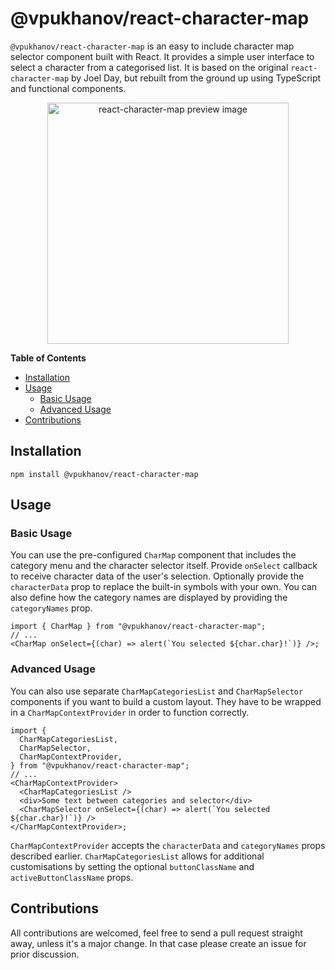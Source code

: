 # @vpukhanov/react-character-map

`@vpukhanov/react-character-map` is an easy to include character map selector component built with React. It provides a simple user interface to select a character from a categorised list. It is based on the original `react-character-map` by Joel Day, but rebuilt from the ground up using TypeScript
and functional components.

<p align="center">
  <a href="https://i.imgur.com/nmtkZ73.png">
    <img src="https://i.imgur.com/nmtkZ73.png" width="386" alt="react-character-map preview image" />
  </a>
</p>

<!-- START doctoc generated TOC please keep comment here to allow auto update -->
<!-- DON'T EDIT THIS SECTION, INSTEAD RE-RUN doctoc TO UPDATE -->
**Table of Contents**

- [Installation](#installation)
- [Usage](#usage)
  - [Basic Usage](#basic-usage)
  - [Advanced Usage](#advanced-usage)
- [Contributions](#contributions)

<!-- END doctoc generated TOC please keep comment here to allow auto update -->

## Installation

```
npm install @vpukhanov/react-character-map
```

## Usage

### Basic Usage

You can use the pre-configured `CharMap` component that includes the category menu and the character selector itself. Provide
`onSelect` callback to receive character data of the user's selection. Optionally provide the `characterData` prop to replace
the built-in symbols with your own. You can also define how the category names are displayed by providing the `categoryNames` prop.

```tsx
import { CharMap } from "@vpukhanov/react-character-map";
// ...
<CharMap onSelect={(char) => alert(`You selected ${char.char}!`)} />;
```

### Advanced Usage

You can also use separate `CharMapCategoriesList` and `CharMapSelector` components if you want to build a custom layout.
They have to be wrapped in a `CharMapContextProvider` in order to function correctly.

```tsx
import {
  CharMapCategoriesList,
  CharMapSelector,
  CharMapContextProvider,
} from "@vpukhanov/react-character-map";
// ...
<CharMapContextProvider>
  <CharMapCategoriesList />
  <div>Some text between categories and selector</div>
  <CharMapSelector onSelect={(char) => alert(`You selected ${char.char}!`)} />
</CharMapContextProvider>;
```

`CharMapContextProvider` accepts the `characterData` and `categoryNames` props described earlier. `CharMapCategoriesList` allows for
additional customisations by setting the optional `buttonClassName` and `activeButtonClassName` props.

## Contributions

All contributions are welcomed, feel free to send a pull request straight away, unless it's a major change. In that case
please create an issue for prior discussion.
